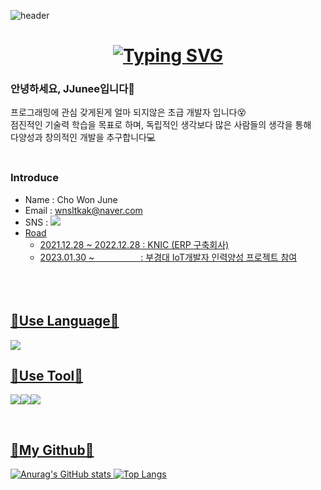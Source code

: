 ![header](https://capsule-render.vercel.app/api?type=waving&color=0:242424FF,100:B3B3B3FF&height=150&section=header&text="!"&fontColor=FFFFFFFF&fontSize=55&animation=fadeIn&fontAlignY=30)
<div align="center">

# [![Typing SVG](https://readme-typing-svg.demolab.com?font=Fredoka+One&size=25&duration=4000&pause=1000&color=B3B3B3FF&width=320&lines=Welcome%2C+JJunee+World👋;This+world+is+so+random🌏)](https://git.io/typing-svg)
</div>

<!--
Today/Total 방문자수 표시
[![Hits](https://hits.seeyoufarm.com/api/count/incr/badge.svg?url=https%3A%2F%2Fgithub.com%2Fgjbae1212%2Fhit-counter)](https://hits.seeyoufarm.com)
--> 
### 안녕하세요, JJunee입니다👋

프로그래밍에 관심 갖게된게 얼마 되지않은 초급 개발자 입니다😵  
점진적인 기술력 학습을 목표로 하며, 독립적인 생각보다 많은 사람들의 생각을 통해  
다양성과 창의적인 개발을 추구합니다💻  
<br/>

### Introduce
- Name : Cho Won June
- Email : wnsltkak@naver.com
- SNS : <a href="https://www.instagram.com/jjunee__/" target="_blank"><img src="https://img.shields.io/badge/JJunee__-E4405F?style=flat&logo=Instagram&logoColor=white">
- Road
  - 2021.12.28 ~ 2022.12.28 : KNIC (ERP 구축회사)
  - 2023.01.30 ~ 　　　　　: 부경대 IoT개발자 인력양성 프로젝트 참여  
<br/><br/><br/>
## 📖Use Language📖
<img src="https://img.shields.io/badge/Python-3776AB?style=flat&logo=Python&logoColor=white">
<br/>
  
## 🔨Use Tool🔨
<img src="https://img.shields.io/badge/github-181717?style=flat&logo=github&logoColor=white"><img src="https://img.shields.io/badge/MySQL-4479A1?style=flat&logo=MySQL&logoColor=white"><img src="https://img.shields.io/badge/MSSQL-CC2927?style=flat&logo=Microsoft SQL Server&logoColor=white">
<!--
<img src="https://img.shields.io/badge/Eclipse-2C2255?style=flat&logo=Eclipse%20IDE&logoColor=white">
<img src="https://img.shields.io/badge/aws-232F3E?style=flat&logo=aws&logoColor=white">
--> 
<br/>
 
## 🌱My Github🌱
![Anurag's GitHub stats](https://github-readme-stats.vercel.app/api?username=JJunee96&theme=graywhite&show_icons=true&hide=contribs,prs) [![Top Langs](https://github-readme-stats.vercel.app/api/top-langs/?username=JJunee96&theme=graywhite&hide_progress=true)](https://github.com/JJunee96/github-readme-stats) 
